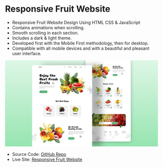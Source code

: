 # Responsive Fruit Website
- Responsive Fruit Website Design Using HTML CSS & JavaScript
- Contains animations when scrolling.
- Smooth scrolling in each section.
- Includes a dark & light theme.
- Developed first with the Mobile First methodology, then for desktop.
- Compatible with all mobile devices and with a beautiful and pleasant user interface.

![preview img](./preview.png)

   - Source Code: [GitHub Repo](https://github.com/ashwanipydev/HTML-CSS/tree/main/responsive-fruit-website-main)
   - Live Site: [Responsive Fruit Website](https://responsive-fruit-website.netlify.app)
